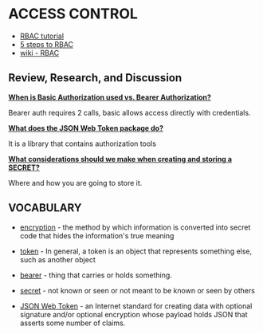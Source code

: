 # ACCESS CONTROL

- [RBAC tutorial](https://www.youtube.com/watch?v=C4NP8Eon3cA)
- [5 steps to RBAC](https://www.csoonline.com/article/3060780/5-steps-to-simple-role-based-access-control.html)
- [wiki - RBAC](https://en.wikipedia.org/wiki/Role-based_access_control)

## Review, Research, and Discussion

[**When is Basic Authorization used vs. Bearer Authorization?**](https://community.mega.com/t5/REST-API/Basic-Auth-vs-Bearer-Token/td-p/23476)

Bearer auth requires 2 calls, basic allows access directly with credentials.

[**What does the JSON Web Token package do?**](https://www.npmjs.com/package/jsonwebtoken)

It is a library that contains authorization tools

[**What considerations should we make when creating and storing a SECRET?**](https://medium.com/poka-techblog/the-best-way-to-store-secrets-in-your-app-is-not-to-store-secrets-in-your-app-308a6807d3ed)

Where and how you are going to store it.

## VOCABULARY

- [encryption](https://searchsecurity.techtarget.com/definition/encryption#:~:text=Encryption%20is%20the%20method%20by,encrypted%20data%20is%20called%20ciphertext.) - the method by which information is converted into secret code that hides the information's true meaning

- [token](https://whatis.techtarget.com/definition/token?_ga=2.183815331.460391021.1608105247-71046975.1607421210) - In general, a token is an object that represents something else, such as another object

- [bearer](https://www.google.com/search?q=bearer&rlz=1C1CHBF_enUS911US911&oq=bearer&aqs=chrome..69i57j0i433i457j0l4j69i60l2.6604j0j4&sourceid=chrome&ie=UTF-8) - thing that carries or holds something.

- [secret](https://www.google.com/search?rlz=1C1CHBF_enUS911US911&sxsrf=ALeKk032pE0_7l1oL7gs-LPxRqe-9U8nqA%3A1608105386463&ei=qr3ZX5TbG-Kz0PEPhOmE0Ag&q=secret&oq=secret&gs_lcp=CgZwc3ktYWIQAzILCC4QyQMQkQIQkwIyBQgAEJECMgQIABBDMgIIADIICAAQsQMQgwEyCAgAELEDEIMBMgUIABCxAzIICAAQsQMQgwEyCAgAELEDEIMBMgUIABCxA1Cm3gFYpt4BYO3iAWgAcAF4AIABX4gBX5IBATGYAQCgAQKgAQGqAQdnd3Mtd2l6wAEB&sclient=psy-ab&ved=0ahUKEwiU2Miyg9LtAhXiGTQIHYQ0AYoQ4dUDCA0&uact=5) - not known or seen or not meant to be known or seen by others

- [JSON Web Token](https://en.wikipedia.org/wiki/JSON_Web_Token) -  an Internet standard for creating data with optional signature and/or optional encryption whose payload holds JSON that asserts some number of claims.